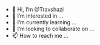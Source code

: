- 👋 Hi, I’m @Travshazi
- 👀 I’m interested in ...
- 🌱 I’m currently learning ...
- 💞️ I’m looking to collaborate on ...
- 📫 How to reach me ...

<!---
Travshazi/Travshazi is a ✨ special ✨ repository because its `README.md` (this file) appears on your GitHub profile.
You can click the Preview link to take a look at your changes.
--->
